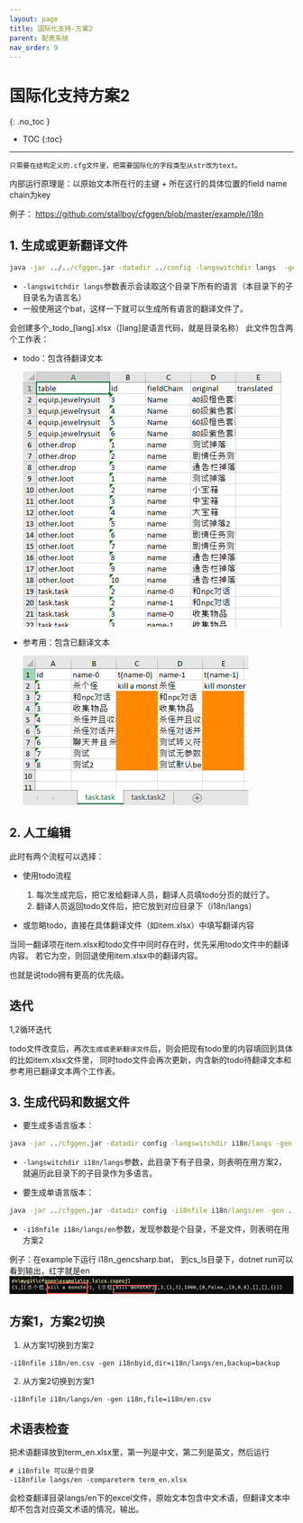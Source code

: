 ```yaml
---
layout: page
title: 国际化支持-方案2
parent: 配表系统
nav_order: 9
---
```

# 国际化支持方案2
{: .no_toc }

- TOC
{:toc}
---

```
只需要在结构定义的.cfg文件里，把需要国际化的字段类型从str改为text。
```

内部运行原理是：以原始文本所在行的主键 + 所在这行的具体位置的field name chain为key


例子： https://github.com/stallboy/cfggen/blob/master/example/i18n


## 1. 生成或更新翻译文件


```bat
java -jar ../../cfggen.jar -datadir ../config -langswitchdir langs  -gen i18nbyid,dir=langs,backup=backup
```

- `-langswitchdir langs`参数表示会读取这个目录下所有的语言（本目录下的子目录名为语言名）
- 一般使用这个bat，这样一下就可以生成所有语言的翻译文件了。

会创建多个_todo_[lang].xlsx（[lang]是语言代码，就是目录名称）
此文件包含两个工作表：
- todo：包含待翻译文本

  ![method2_todo](i18n_method2_todo.png)

- 参考用：包含已翻译文本

  ![method2](i18n_method2.png)


## 2. 人工编辑

此时有两个流程可以选择：

- 使用todo流程
  1. 每次生成完后，把它发给翻译人员，翻译人员填todo分页的就行了。
  2. 翻译人员返回todo文件后，把它放到对应目录下（i18n/langs）

- 或忽略todo，直接在具体翻译文件（如item.xlsx）中填写翻译内容


当同一翻译项在item.xlsx和todo文件中同时存在时，优先采用todo文件中的翻译内容。
若它为空，则回退使用item.xlsx中的翻译内容。

也就是说todo拥有更高的优先级。


## 迭代
1,2循环迭代

todo文件改变后，再次`生成或更新翻译文件`后，则会把现有todo里的内容填回到具体的比如item.xlsx文件里，
同时todo文件会再次更新，内含新的todo待翻译文本和参考用已翻译文本两个工作表。


## 3. 生成代码和数据文件

* 要生成多语言版本：

```bat
java -jar ../cfggen.jar -datadir config -langswitchdir i18n/langs -gen ...
```

- `-langswitchdir i18n/langs`参数，此目录下有子目录，则表明在用方案2，就遍历此目录下的子目录作为多语言。

* 要生成单语言版本：

```bat
java -jar ../cfggen.jar -datadir config -i18nfile i18n/langs/en -gen ...
```

- `-i18nfile i18n/langs/en`参数，发现参数是个目录，不是文件，则表明在用方案2


例子：在example下运行 i18n_gencsharp.bat，
到cs_ls目录下，dotnet run可以看到输出，红字就是en
![img.png](i18n_cs.png)


## 方案1，方案2切换

1. 从方案1切换到方案2

```
-i18nfile i18n/en.csv -gen i18nbyid,dir=i18n/langs/en,backup=backup
```

2. 从方案2切换到方案1

```
-i18nfile i18n/langs/en -gen i18n,file=i18n/en.csv
```


## 术语表检查

把术语翻译放到term_en.xlsx里，第一列是中文，第二列是英文，然后运行

```
# i18nfile 可以是个目录
-i18nfile langs/en -compareterm term_en.xlsx
```

会检查翻译目录langs/en下的excel文件，原始文本包含中文术语，但翻译文本中却不包含对应英文术语的情况，输出。